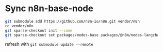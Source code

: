 
# Sync n8n-base-node

```bash
git submodule add https://github.com/n8n-io/n8n.git vendor/n8n
cd vendor/n8n
git sparse-checkout init --cone
git sparse-checkout set packages/nodes-base packages/@n8n/nodes-langchain
```

refresh with `git submodule update --remote`
